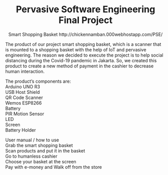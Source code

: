 <h1 align="center">
Pervasive Software Engineering Final Project
</h1>


<p align="center">
Smart Shopping Basket
http://chickennamban.000webhostapp.com/PSE/
</p>

The product of our project smart shopping basket, which is a scanner that is mounted to a shopping basket with the help of IoT and pervasive engineering. The reason we decided to execute the project is to help social distancing during the Covid-19 pandemic in Jakarta. So, we created this product to create a new method of payment in the cashier to decrease human interaction.

The product’s components are: <br/>
Arduino UNO R3 <br/>
USB Host Shield <br/>
QR Code Scanner <br/>
Wemos ESP8266 <br/>
Battery <br/>
PIR Motion Sensor <br/>
LED <br/>
Screen <br/>
Battery Holder <br/>

User manual / how to use <br/>
Grab the smart shopping basket <br/>
Scan products and put it in the basket <br/>
Go to humanless cashier <br/>
Choose your basket at the screen <br/>
Pay with e-money and Walk off from the store <br/>


